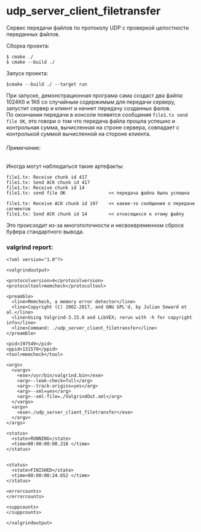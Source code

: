 # udp_server_client_filetransfer
Сервис передачи файлов по протоколу UDP с проверкой целостности переданных файлов. 

Сборка проекта:
```
$ cmake ./
$ cmake --build ./
```
Запуск проекта:
```
$cmake --build ./ --target run
```
При запуске, демонстрационная програма сама создаст два файла: 1024Кб и 1Кб со случайным содержимым для передачи серверу, запустит сервер и клиент и начнет передачу созданных фалов.<br />
По окончании передачи в консоли появятся сообщения ```file1.tx send file OK```, это говори о том что передача файла прошла успешно и контрольная сумма, вычисленная на строне сервера, совпадает с контролькой суммой вычисленной на стороне клиента.

###### Примечание:<br />
Иногда могут наблюдаться такие артефакты:
```
file1.tx: Receive chunk id 417
file1.tx: Send ACK chunk id 417
file1.tx: Receive chunk id 14
file1.tx: send file OK                << передача файла была успешна

file1.tx: Receive ACK chunk id 197    << какие-то сообщения о передаче сегментов
file1.tx: Send ACK chunk id 14        << относящихся к этому файлу
```
Это происходит из-за многопоточности и несвоевременном сбросе буфера стандартного вывода.

### valgrind report:
```
<?xml version="1.0"?>

<valgrindoutput>

<protocolversion>4</protocolversion>
<protocoltool>memcheck</protocoltool>

<preamble>
  <line>Memcheck, a memory error detector</line>
  <line>Copyright (C) 2002-2017, and GNU GPL'd, by Julian Seward et al.</line>
  <line>Using Valgrind-3.15.0 and LibVEX; rerun with -h for copyright info</line>
  <line>Command: ./udp_server_client_filetransfer</line>
</preamble>

<pid>197549</pid>
<ppid>131570</ppid>
<tool>memcheck</tool>

<args>
  <vargv>
    <exe>/usr/bin/valgrind.bin</exe>
    <arg>--leak-check=full</arg>
    <arg>--track-origins=yes</arg>
    <arg>--xml=yes</arg>
    <arg>--xml-file=./ValgrindOut.xml</arg>
  </vargv>
  <argv>
    <exe>./udp_server_client_filetransfer</exe>
  </argv>
</args>

<status>
  <state>RUNNING</state>
  <time>00:00:00:00.218 </time>
</status>


<status>
  <state>FINISHED</state>
  <time>00:00:00:24.652 </time>
</status>

<errorcounts>
</errorcounts>

<suppcounts>
</suppcounts>

</valgrindoutput>
```
